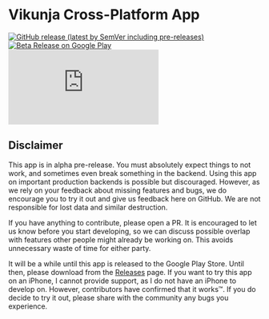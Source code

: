 # Vikunja Cross-Platform App

[![GitHub release (latest by SemVer including pre-releases)](https://img.shields.io/github/downloads-pre/go-vikunja/app/latest/total)](https://github.com/go-vikunja/app/releases/latest)
[![Beta Release on Google Play](https://img.shields.io/badge/Google_Play-Beta-blue)](https://play.google.com/store/apps/details?id=io.vikunja.app)
[![Talk on Matrix](https://img.shields.io/matrix/vikunja%3Amatrix.org)](https://matrix.to/#/#vikunja:matrix.org)

## Disclaimer

This app is in alpha pre-release. You must absolutely expect things to not work, and sometimes even break something in the backend. Using this app on important production backends is possible but discouraged. However, as we rely on your feedback about missing features and bugs, we do encourage you to try it out and give us feedback here on GitHub. We are not responsible for lost data and similar destruction.

If you have anything to contribute, please open a PR. It is encouraged to let us know before you start developing, so we can discuss possible overlap with features other people might already be working on. This avoids unnecessary waste of time for either party.

It will be a while until this app is released to the Google Play Store. Until then, please download from the [Releases](https://github.com/go-vikunja/app/releases/latest) page. If you want to try this app on an iPhone, I cannot provide support, as I do not have an iPhone to develop on. However, contributors have confirmed that it works™. If you do decide to try it out, please share with the community any bugs you experience.
